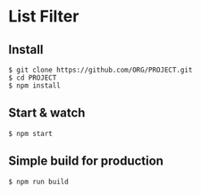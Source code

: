 # List Filter


## Install

    $ git clone https://github.com/ORG/PROJECT.git
    $ cd PROJECT
    $ npm install


## Start & watch

    $ npm start

## Simple build for production

    $ npm run build